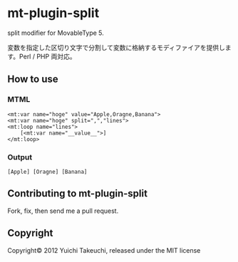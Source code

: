 mt-plugin-split
===============

split modifier for MovableType 5.

変数を指定した区切り文字で分割して変数に格納するモディファイアを提供します。Perl / PHP 両対応。

## How to use

### MTML

    <mt:var name="hoge" value="Apple,Oragne,Banana">
    <mt:var name="hoge" split=",","lines">
    <mt:loop name="lines">
        [<mt:var name="__value__">]
    </mt:loop>

### Output

    [Apple] [Oragne] [Banana] 

## Contributing to mt-plugin-split

Fork, fix, then send me a pull request.

## Copyright

Copyright© 2012 Yuichi Takeuchi, released under the MIT license
